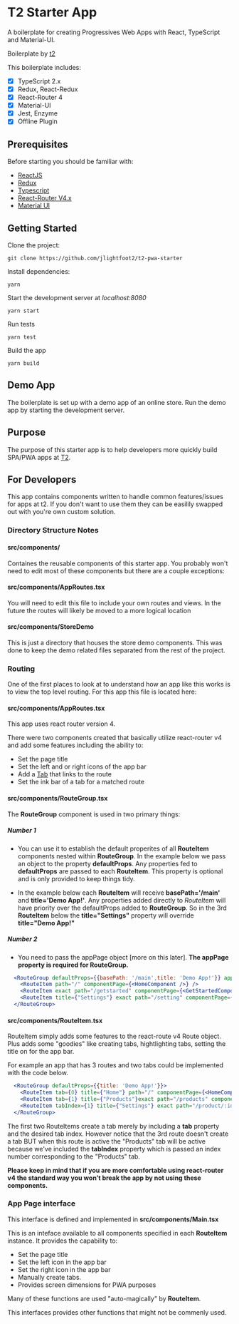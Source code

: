 # T2 Starter App

A boilerplate for creating Progressives Web Apps with React, TypeScript and Material-UI.

Boilerplate by [t2](https://github.com/Telehealth-and-Technology)

This boilerplate includes:
- [x] TypeScript 2.x
- [x] Redux, React-Redux
- [x] React-Router 4
- [x] Material-UI
- [x] Jest, Enzyme
- [x] Offline Plugin

## Prerequisites

Before starting you should be familiar with:

- [ReactJS](https://facebook.github.io/react/) 
- [Redux](http://redux.js.org/) 
- [Typescript](https://www.typescriptlang.org/) 
- [React-Router V4.x](https://reacttraining.com/react-router/core/guides/philosophy) 
- [Material UI](http://www.material-ui.com/#/) 

## Getting Started
Clone the project:

``git clone https://github.com/jlightfoot2/t2-pwa-starter``

Install dependencies:

``yarn``

Start the development server at <i>localhost:8080</i>

``yarn start``

Run tests

``yarn test``

Build the app

``yarn build``

## Demo App

The boilerplate is set up with a demo app of an online store. Run the demo app by starting the development server.

## Purpose

The purpose of this starter app is to help developers more quickly build SPA/PWA apps at [T2](https://github.com/Telehealth-and-Technology).

## For Developers

This app contains components written to handle common features/issues for apps at t2. If you don't want to use them they can be easilily swapped out with you're own custom solution.

### Directory Structure Notes
#### src/components/

Containes the reusable components of this starter app. 
You probably won't need to edit most of these components 
but there are a couple exceptions:

#### src/components/AppRoutes.tsx

You will need to edit this file to include your own routes and views. In the future the routes will likely be moved to a more logical location

#### src/components/StoreDemo

This is just a directory that houses the store demo components. This was done to keep the demo related files separated from the rest of the project.


### Routing

One of the first places to look at to understand how an app like this works is to view
the top level routing. For this app this file is located here:

#### src/components/AppRoutes.tsx

This app uses react router version 4.

There were two components created that basically utilize react-router v4 and add some features including the ability to:


- Set the page title
- Set the left and or right icons of the app bar
- Add a [Tab](http://www.material-ui.com/#/components/tabs) that links to the route
- Set the ink bar of a tab for a matched route


#### src/components/RouteGroup.tsx

The **RouteGroup** component is used in two primary things:

##### Number 1

- You can use it to establish the default properites of all **RouteItem** components nested within
**RouteGroup**. In the example below we pass an object to the property **defaultProps**. Any properties fed to **defaultProps** are passed to each **RouteItem**. This property is optional and is only provided to keep
things tidy. 

- In the example below each **RouteItem** will receive **basePath='/main'** and **title='Demo App!'**. Any properties added directly to *RouteItem* will have priority over the defaultProps added to **RouteGroup**. So in the 3rd **RouteItem** below the **title="Settings"** property will override **title="Demo App!"**

##### Number 2

- You need to pass the appPage object [more on this later]. **The appPage property is required for RouteGroup.**


```jsx
  <RouteGroup defaultProps={{basePath: '/main',title: 'Demo App!'}} appPage={appPage}>
    <RouteItem path="/" componentPage={<HomeComponent />} />
    <RouteItem exact path="/getstarted" componentPage={<GetStartedComponent />} />
    <RouteItem title={"Settings"} exact path="/setting" componentPage={<SettingsComponent />} />
  </RouteGroup>
```


#### src/components/RouteItem.tsx

RouteItem simply adds some features to the react-route v4 Route object. Plus adds some "goodies"
like creating tabs, hightlighting tabs, setting the title on for the app bar.

For example an app that has 3 routes and two tabs could be implemented with the code below.

```jsx
  <RouteGroup defaultProps={{title: 'Demo App!'}}>
    <RouteItem tab={0} title={"Home"} path="/" componentPage={<HomeComponent />} />
    <RouteItem tab={1} title={"Products"}exact path="/products" componentPage={<ProductsList />} />
    <RouteItem tabIndex={1} title={"Settings"} exact path="/product/:id" componentPage={<SettingsComponent />} />
  </RouteGroup>
```
The first two RouteItems create a tab merely by including a **tab** property and the desired tab index.
However notice that the 3rd route doesn't create a tab BUT when this route is active the "Products" tab will be 
active because we've included the **tabIndex** property which is passed an index number corresponding to the "Products" tab.

**Please keep in mind that if you are more comfortable using react-router v4 the standard way you won’t break the app by not using these components.**


### App Page interface

This interface is defined and implemented in **src/components/Main.tsx**

This is an inteface available to all components specified in each **RouteItem** instance.
It provides the capability to:

- Set the page title
- Set the left icon in the app bar
- Set the right icon in the app bar
- Manually create tabs.
- Provides screen dimensions for PWA purposes

Many of these functions are used "auto-magically" by **RouteItem**.

This interfaces provides other functions that might not be commenly used.













